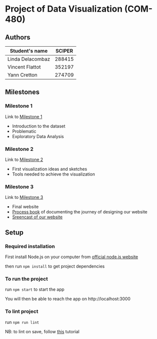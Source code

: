 # Project of Data Visualization (COM-480)

## Authors

| Student's name | SCIPER |
| -------------- | ------ |
| Linda Delacombaz | 288415 |
| Vincent Flattot | 352197 |
| Yann Cretton | 274709 |

## Milestones

### Milestone 1
Link to [Milestone 1](/milestones/milestone1.md)

- Introduction to the dataset
- Problematic 
- Exploratory Data Analysis

### Milestone 2
Link to [Milestone 2](https://github.com/com-480-data-visualization/project-2023-vizer-la-lune/blob/master/milestones/milestone_2/Milestone_2.pdf)

- First visualization ideas and sketches
- Tools needed to achieve the visualization

### Milestone 3
Link to [Milestone 3](https://github.com/com-480-data-visualization/project-2023-vizer-la-lune/tree/master/milestones/milestone_3)

- Final website
- [Process book](https://github.com/com-480-data-visualization/project-2023-vizer-la-lune/blob/master/milestones/milestone_3/Final%20report%20(1).pdf) of documenting the journey of designing our website
- [Sreencast of our website](https://github.com/com-480-data-visualization/project-2023-vizer-la-lune/blob/master/milestones/milestone_3/screencast_final.mp4)

## Setup
### Required installation
First install Node.js on your computer from [official node.js website](https://nodejs.org/en/download)

then run ```npm install``` to get project dependencies
### To run the project 
 
run ```npm start``` to start the app

You will then be able to reach the app on http://localhost:3000

### To lint project 
run ```npm run lint```

NB: to lint on save, follow [this](https://www.digitalocean.com/community/tutorials/workflow-auto-eslinting#:~:text=marks%20and%20semicolons!-,Step%204%20%E2%80%93%20Adding%20Code%20Actions%20on%20Save,-Trying%20to%20manually) tutorial 
